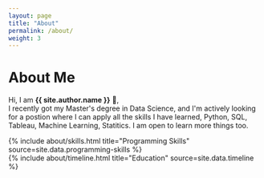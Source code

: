 ```yaml
---
layout: page
title: "About"
permalink: /about/
weight: 3
---
```


# **About Me**

Hi, I am **{{ site.author.name }}** :wave:,<br>
I recently got my Master's degree in Data Science, and I'm actively looking for a postion where I can apply all the skills I have learned, Python, SQL, Tableau, Machine Learning, Statitics. I am open to learn more things too. 

<div class="row">
{% include about/skills.html title="Programming Skills" source=site.data.programming-skills %}
</div>

<div class="row">
{% include about/timeline.html title="Education" source=site.data.timeline %}
</div>
